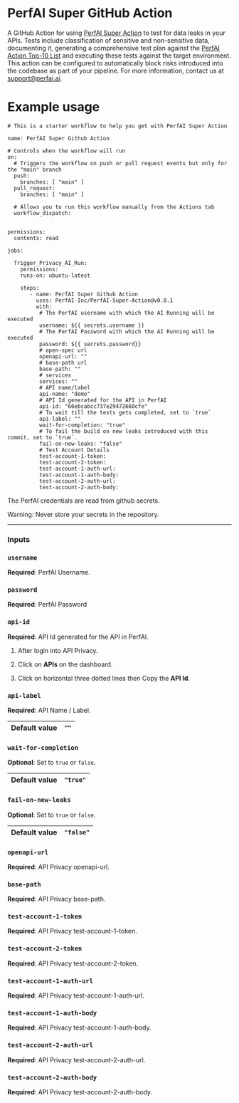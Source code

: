 # PerfAI Super GitHub Action

A GitHub Action for using [PerfAI Super Action](https://app.apiprivacy.com/) to test for data leaks in your APIs. Tests include classification of sensitive and non-sensitive data, documenting it, generating a comprehensive test plan against the [PerfAI Action Top-10 List](https://docsend.com/view/96jygz72tsfpq4kv) and executing these tests against the target environment. This action can be configured to automatically block risks introduced into the codebase as part of your pipeline. For more information, contact us at support@perfai.ai.

# Example usage
```
# This is a starter workflow to help you get with PerfAI Super Action

name: PerfAI Super Github Action

# Controls when the workflow will run
on:
  # Triggers the workflow on push or pull request events but only for the "main" branch
  push:
    branches: [ "main" ]
  pull_request:
    branches: [ "main" ]

  # Allows you to run this workflow manually from the Actions tab
  workflow_dispatch:


permissions:
  contents: read

jobs:

  Trigger_Privacy_AI_Run:
    permissions:
    runs-on: ubuntu-latest

    steps:
       - name: PerfAI Super Github Action
         uses: PerfAI-Inc/PerfAI-Super-Action@v0.0.1
         with:
          # The PerfAI username with which the AI Running will be executed
          username: ${{ secrets.username }}
          # The PerfAI Password with which the AI Running will be executed
          password: ${{ secrets.password}}
          # open-spec url
          openapi-url: ""
          # base-path url
          base-path: ""
          # services
          services: ""
          # API name/label
          api-name: "demo"
          # API Id generated for the API in PerfAI
          api-id: "66ebcabcc737e29472660cfe"
          # To wait till the tests gets completed, set to `true`
          api-label: ""
          wait-for-completion: "true"
          # To fail the build on new leaks introduced with this commit, set to `true`.
          fail-on-new-leaks: "false"
          # Test Account Details
          test-account-1-token:
          test-account-2-token:
          test-account-1-auth-url:
          test-account-1-auth-body:
          test-account-2-auth-url:
          test-account-2-auth-body:
  ```         
The PerfAI credentials are read from github secrets.

Warning: Never store your secrets in the repository.

----------------------------------------------------------------------------------------------------------------------------
### Inputs

### `username`
**Required**: PerfAI Username.

### `password`
**Required**: PerfAI Password

### `api-id`
**Required**: API Id generated for the API in PerfAI.

 1. After login into API Privacy. 

 2. Click on **APIs** on the dashboard.
 
 3. Click on horizontal three dotted lines then Copy the **API Id**.

### `api-label`
**Required**: API Name / Label.

| **Default value**   | `""` |
|----------------|-------|

### `wait-for-completion`
**Optional**: Set to `true` or `false`.

| **Default value**   | `"true"` |
|----------------|-------|

### `fail-on-new-leaks`
**Optional**: Set to `true` or `false`.

| **Default value**   | `"false"` |
|----------------|-------|

### `openapi-url`
**Required**: API Privacy openapi-url.

### `base-path`
**Required**: API Privacy base-path.

### `test-account-1-token`
**Required**: API Privacy test-account-1-token.

### `test-account-2-token`
**Required**: API Privacy test-account-2-token.

### `test-account-1-auth-url`
**Required**: API Privacy test-account-1-auth-url.

### `test-account-1-auth-body`
**Required**: API Privacy test-account-1-auth-body.

### `test-account-2-auth-url`
**Required**: API Privacy test-account-2-auth-url.

### `test-account-2-auth-body`
**Required**: API Privacy test-account-2-auth-body.
